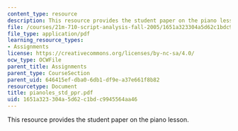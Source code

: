 ```yaml
---
content_type: resource
description: This resource provides the student paper on the piano lesson.
file: /courses/21m-710-script-analysis-fall-2005/1651a323304a5d62c1bdc9945564aa46_pianoles_std_ppr.pdf
file_type: application/pdf
learning_resource_types:
- Assignments
license: https://creativecommons.org/licenses/by-nc-sa/4.0/
ocw_type: OCWFile
parent_title: Assignments
parent_type: CourseSection
parent_uid: 646415ef-dba0-6db1-df9e-a37e661f8b82
resourcetype: Document
title: pianoles_std_ppr.pdf
uid: 1651a323-304a-5d62-c1bd-c9945564aa46
---
```

This resource provides the student paper on the piano lesson.
